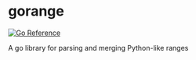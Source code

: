 # gorange

[![Go Reference](https://pkg.go.dev/badge/github.com/tkmcclellan/gorange.svg)](https://pkg.go.dev/github.com/tkmcclellan/gorange)

A go library for parsing and merging Python-like ranges
